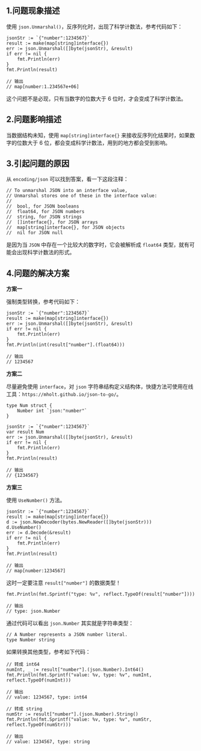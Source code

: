 ## 1.问题现象描述

使用 `json.Unmarshal()`，反序列化时，出现了科学计数法，参考代码如下：

```
jsonStr := `{"number":1234567}`
result := make(map[string]interface{})
err := json.Unmarshal([]byte(jsonStr), &result)
if err != nil {
	fmt.Println(err)
}
fmt.Println(result)

// 输出
// map[number:1.234567e+06]
```

这个问题不是必现，只有当数字的位数大于 6 位时，才会变成了科学计数法。

## 2.问题影响描述

当数据结构未知，使用 `map[string]interface{}` 来接收反序列化结果时，如果数字的位数大于 6 位，都会变成科学计数法，用到的地方都会受到影响。

## 3.引起问题的原因

从 `encoding/json` 可以找到答案，看一下这段注释：

```
// To unmarshal JSON into an interface value,
// Unmarshal stores one of these in the interface value:
//
//	bool, for JSON booleans
//	float64, for JSON numbers
//	string, for JSON strings
//	[]interface{}, for JSON arrays
//	map[string]interface{}, for JSON objects
//	nil for JSON null
```

是因为当 `JSON` 中存在一个比较大的数字时，它会被解析成 `float64` 类型，就有可能会出现科学计数法的形式。

## 4.问题的解决方案

**方案一**

强制类型转换，参考代码如下：

```
jsonStr := `{"number":1234567}`
result := make(map[string]interface{})
err := json.Unmarshal([]byte(jsonStr), &result)
if err != nil {
	fmt.Println(err)
}
fmt.Println(int(result["number"].(float64)))

// 输出
// 1234567
```

**方案二**

尽量避免使用 `interface`，对 `json` 字符串结构定义结构体，快捷方法可使用在线工具：`https://mholt.github.io/json-to-go/`。

```
type Num struct {
	Number int `json:"number"`
}

jsonStr := `{"number":1234567}`
var result Num
err := json.Unmarshal([]byte(jsonStr), &result)
if err != nil {
	fmt.Println(err)
}
fmt.Println(result)

// 输出
// {1234567}
```

**方案三**

使用 `UseNumber()` 方法。

```
jsonStr := `{"number":1234567}`
result := make(map[string]interface{})
d := json.NewDecoder(bytes.NewReader([]byte(jsonStr)))
d.UseNumber()
err := d.Decode(&result)
if err != nil {
	fmt.Println(err)
}
fmt.Println(result)

// 输出
// map[number:1234567]
```

这时一定要注意 `result["number"]` 的数据类型！

```
fmt.Println(fmt.Sprintf("type: %v", reflect.TypeOf(result["number"])))

// 输出
// type: json.Number
```

通过代码可以看出 `json.Number` 其实就是字符串类型：

```
// A Number represents a JSON number literal.
type Number string
```

如果转换其他类型，参考如下代码：

```
// 转成 int64
numInt, _ := result["number"].(json.Number).Int64()
fmt.Println(fmt.Sprintf("value: %v, type: %v", numInt, reflect.TypeOf(numInt)))

// 输出
// value: 1234567, type: int64

// 转成 string
numStr := result["number"].(json.Number).String()
fmt.Println(fmt.Sprintf("value: %v, type: %v", numStr, reflect.TypeOf(numStr)))

// 输出
// value: 1234567, type: string
```
